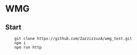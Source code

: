 # WMG

## Start 
 
``` 
    git clone https://github.com/ZazzizzuzA/wmg_test.git
    npm i
    npm run http
```